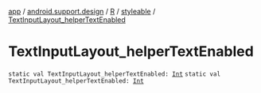 [app](../../../index.md) / [android.support.design](../../index.md) / [R](../index.md) / [styleable](index.md) / [TextInputLayout_helperTextEnabled](./-text-input-layout_helper-text-enabled.md)

# TextInputLayout_helperTextEnabled

`static val TextInputLayout_helperTextEnabled: `[`Int`](https://kotlinlang.org/api/latest/jvm/stdlib/kotlin/-int/index.html)
`static val TextInputLayout_helperTextEnabled: `[`Int`](https://kotlinlang.org/api/latest/jvm/stdlib/kotlin/-int/index.html)